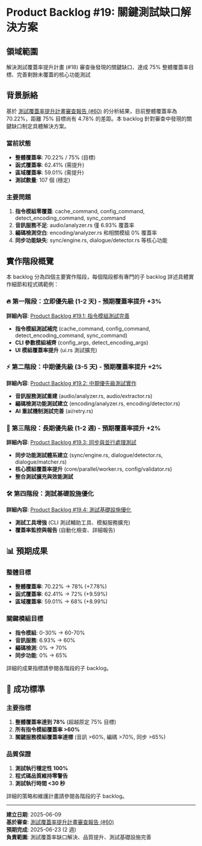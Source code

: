 # Product Backlog #19: 關鍵測試缺口解決方案

## 領域範圍
解決測試覆蓋率提升計畫 (#18) 審查後發現的關鍵缺口、達成 75% 整體覆蓋率目標、完善剩餘未覆蓋的核心功能測試

## 背景脈絡

基於 [測試覆蓋率提升計畫審查報告 (#60)](.github/codex/60-test-coverage-enhancement-review-report.md) 的分析結果，目前整體覆蓋率為 70.22%，距離 75% 目標尚有 4.78% 的差距。本 backlog 針對審查中發現的關鍵缺口制定具體解決方案。

### 當前狀態
- **整體覆蓋率**: 70.22% / 75% (目標)
- **函式覆蓋率**: 62.41% (需提升)
- **區域覆蓋率**: 59.01% (需提升)
- **測試數量**: 107 個 (穩定)

### 主要問題
1. **指令模組零覆蓋**: cache_command, config_command, detect_encoding_command, sync_command
2. **音訊服務不足**: audio/analyzer.rs 僅 6.93% 覆蓋率
3. **編碼檢測空白**: encoding/analyzer.rs 和相關模組 0% 覆蓋率
4. **同步功能缺失**: sync/engine.rs, dialogue/detector.rs 等核心功能

## 實作階段概覽

本 backlog 分為四個主要實作階段，每個階段都有專門的子 backlog 詳述具體實作細節和程式碼範例：

### 🔥 第一階段：立即優先級 (1-2 天) - 預期覆蓋率提升 +3%
**詳細內容**: [Product Backlog #19.1: 指令模組測試完善](19.1-command-modules-testing.md)

- **指令模組測試補完** (cache_command, config_command, detect_encoding_command, sync_command)
- **CLI 參數模組補齊** (config_args, detect_encoding_args)
- **UI 模組覆蓋率提升** (ui.rs 測試擴充)

### ⚡ 第二階段：中期優先級 (3-5 天) - 預期覆蓋率提升 +2%
**詳細內容**: [Product Backlog #19.2: 中期優先級測試實作](19.2-medium-priority-tests.md)

- **音訊服務測試重建** (audio/analyzer.rs, audio/extractor.rs)
- **編碼檢測功能測試建立** (encoding/analyzer.rs, encoding/detector.rs)
- **AI 重試機制測試完善** (ai/retry.rs)

### 🎯 第三階段：長期優先級 (1-2 週) - 預期覆蓋率提升 +2%
**詳細內容**: [Product Backlog #19.3: 同步與並行處理測試](19.3-sync-parallel-testing.md)

- **同步功能測試體系建立** (sync/engine.rs, dialogue/detector.rs, dialogue/matcher.rs)
- **核心模組覆蓋率提升** (core/parallel/worker.rs, config/validator.rs)
- **整合測試擴充與效能測試**

### 🛠️ 第四階段：測試基礎設施優化
**詳細內容**: [Product Backlog #19.4: 測試基礎設施優化](19.4-test-infrastructure-optimization.md)

- **測試工具增強** (CLI 測試輔助工具、模擬服務擴充)
- **覆蓋率監控與報告** (自動化檢查、詳細報告)

## 📊 預期成果

### 整體目標
- **整體覆蓋率**: 70.22% → 78% (+7.78%)
- **函式覆蓋率**: 62.41% → 72% (+9.59%)
- **區域覆蓋率**: 59.01% → 68% (+8.99%)

### 關鍵模組目標
- **指令模組**: 0-30% → 60-70%
- **音訊服務**: 6.93% → 60%
- **編碼檢測**: 0% → 70%
- **同步功能**: 0% → 65%

詳細的成果指標請參閱各階段的子 backlog。

## 🎯 成功標準

### 主要指標
1. **整體覆蓋率達到 78%** (超越原定 75% 目標)
2. **所有指令模組覆蓋率 >60%**
3. **關鍵服務模組覆蓋率達標** (音訊 >60%, 編碼 >70%, 同步 >65%)

### 品質保證
1. **測試執行穩定性 100%**
2. **程式碼品質維持零警告**
3. **測試執行時間 <30 秒**

詳細的策略和維護計畫請參閱各階段的子 backlog。

---

**建立日期**: 2025-06-09  
**基於審查**: [測試覆蓋率提升計畫審查報告 (#60)](../.github/codex/60-test-coverage-enhancement-review-report.md)  
**預期完成**: 2025-06-23 (2 週)  
**負責範圍**: 測試覆蓋率缺口解決、品質提升、測試基礎設施完善

